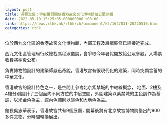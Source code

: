 ```yaml
---
layout: post
title: 馮程淑儀：爭取暑假開放香港故宮文化博物館給公眾參觀
date: 2022-05-10 15:25:05.000000000 +08:00
link: https://news.rthk.hk/rthk/ch/component/k2/1647831-20220510.htm
categories: rthk
---
```


位於西九文化區的香港故宮文化博物館，內部工程及展廳裝修已經接近完成。

西九文化區管理局行政總裁馮程淑儀說，會爭取今年暑假開放給公眾參觀，入場票收費將稍後公布。

負責博物館設計的建築師嚴迅奇說，香港故宮有很現代化的建築，同時突顯含蓄的中華文化。

香港故宮的設計特色之一，是空間上參考北京紫禁城的中軸線概念， 地面、2樓及4樓分別設計了三個面向不同方位的中庭空間，外圍建築以紫禁城的主色調作為基調，以米金色為主，館內色調則以淡色和大地色為主。

館長吳志華表示，香港故宮共有9個展廳，開幕後將有北京故宮博物院借出的900多件文物，分時間輪換展出。
